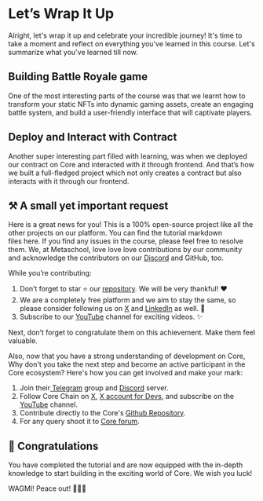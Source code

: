 # Let’s Wrap It Up

Alright, let's wrap it up and celebrate your incredible journey! It's time to take a moment and reflect on everything you've learned in this course. Let's summarize what you've learned till now.

## Building Battle Royale game

One of the most interesting parts of the course was that we learnt how to transform your static NFTs into dynamic gaming assets, create an engaging battle system, and build a user-friendly interface that will captivate players.

## Deploy and Interact with Contract

Another super interesting part filled with learning, was when we deployed our contract on Core and interacted with it through frontend. And that’s how we built a full-fledged project which not only creates a contract but also interacts with it through our frontend.  

## ⚒️ A small yet important request

Here is a great news for you! This is a 100% open-source project like all the other projects on our platform. You can find the tutorial markdown files here. If you find any issues in the course, please feel free to resolve them. We, at Metaschool, love love love contributions by our community and acknowledge the contributors on our [Discord](https://discord.com/invite/vbVMUwXWgc) and GitHub, too.

While you’re contributing:

1. Don’t forget to star ⭐️ our [repository](https://github.com/0xmetaschool/Learning-Projects). We will be very thankful! ❤️
2. We are a completely free platform and we aim to stay the same, so please consider following us on [X](https://bit.ly/stacks-course) and [LinkedIn](https://bit.ly/stacks-course-linkedin) as well. 🫶
3. Subscribe to our [YouTube](https://www.youtube.com/@0xmetaschool) channel for exciting videos. ✨

Next, don’t forget to congratulate them on this achievement. Make them feel valuable.

Also, now that you have a strong understanding of development on Core, Why don't you take the next step and become an active participant in the Core ecosystem? Here's how you can get involved and make your mark:

1.  Join their[ Telegram](https://t.me/CoreDAOTelegram) group and [Discord](https://discord.com/invite/coredaoofficial) server.
2.  Follow Core Chain on [X](https://twitter.com/Coredao_Org), [X account for Devs](https://x.com/corechain_devs), and subscribe on the [YouTube](https://www.youtube.com/@Core_DAO_Official) channel.
3.  Contribute directly to the Core's [Github Repository](https://github.com/coredao-org).
4.  For any query shoot it to [Core forum](http://forum.coredao.org).

## 🎊 Congratulations

You have completed the tutorial and are now equipped with the in-depth knowledge to start building in the exciting world of Core. We wish you luck!

WAGMI! Peace out! ✌🏻🔮
